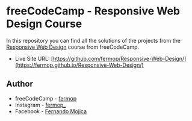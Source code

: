 # freeCodeCamp - Responsive Web Design Course

In this repository you can find all the solutions of the projects from the [Responsive Web Design](https://www.freecodecamp.org/learn/2022/responsive-web-design/) course from freeCodeCamp.

- Live Site URL: [https://github.com/fermop/Responsive-Web-Design/](https://fermop.github.io/Responsive-Web-Design/)

## Author
- freeCodeCamp - [fermop](https://www.freecodecamp.org/fermop)
- Instagram - [fermop_](https://www.instagram.com/fermop_/)
- Facebook - [Fernando Mojica](https://www.facebook.com/fernando.mojica.758737/)